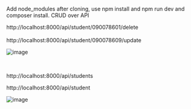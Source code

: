 Add node_modules after cloning, use npm install and npm run dev and composer install.
CRUD over API

http://localhost:8000/api/student/090078601/delete
<br>  
http://localhost:8000/api/student/090078609/update
<br>  

   ![image](https://user-images.githubusercontent.com/69446621/220558821-d709702d-1436-4a25-8a9c-09de413ed41f.png)

<br>  

http://localhost:8000/api/students
<br>  

http://localhost:8000/api/student 
<br>  

![image](https://user-images.githubusercontent.com/69446621/220558335-7c22c9e1-0c66-4880-8eb3-5e43b9bb9807.png)
